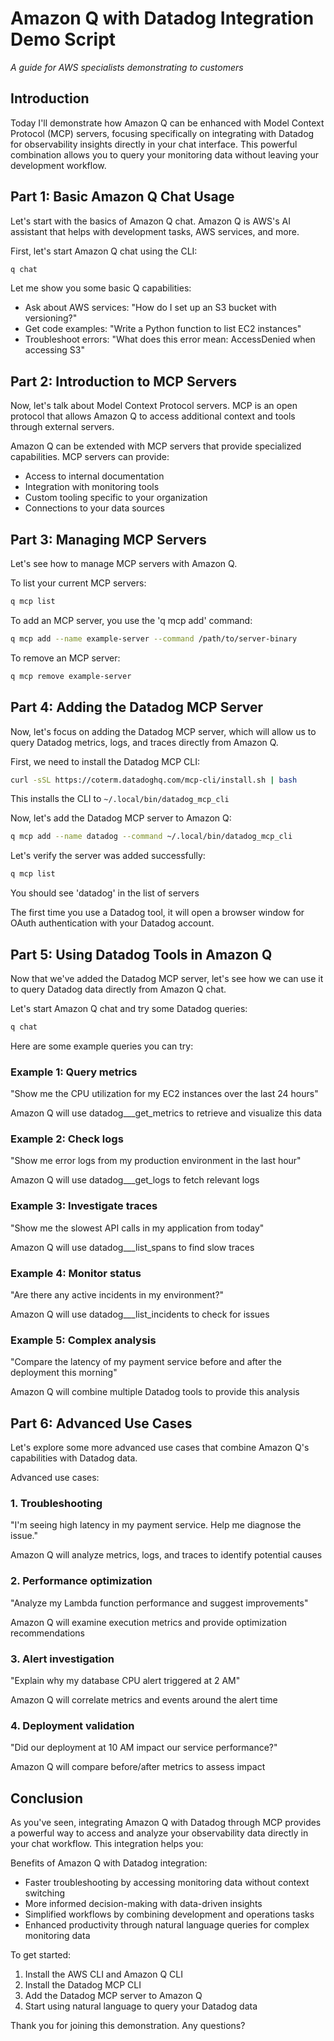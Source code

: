 # Amazon Q with Datadog Integration Demo Script

*A guide for AWS specialists demonstrating to customers*

## Introduction

Today I'll demonstrate how Amazon Q can be enhanced with Model Context Protocol (MCP) servers, focusing specifically on integrating with Datadog for observability insights directly in your chat interface. This powerful combination allows you to query your monitoring data without leaving your development workflow.

## Part 1: Basic Amazon Q Chat Usage

Let's start with the basics of Amazon Q chat. Amazon Q is AWS's AI assistant that helps with development tasks, AWS services, and more.

First, let's start Amazon Q chat using the CLI:
```bash
q chat
```

Let me show you some basic Q capabilities:
- Ask about AWS services: "How do I set up an S3 bucket with versioning?"
- Get code examples: "Write a Python function to list EC2 instances"
- Troubleshoot errors: "What does this error mean: AccessDenied when accessing S3"

## Part 2: Introduction to MCP Servers

Now, let's talk about Model Context Protocol servers. MCP is an open protocol that allows Amazon Q to access additional context and tools through external servers.

Amazon Q can be extended with MCP servers that provide specialized capabilities.
MCP servers can provide:
- Access to internal documentation
- Integration with monitoring tools
- Custom tooling specific to your organization
- Connections to your data sources

## Part 3: Managing MCP Servers

Let's see how to manage MCP servers with Amazon Q.

To list your current MCP servers:
```bash
q mcp list
```

To add an MCP server, you use the 'q mcp add' command:
```bash
q mcp add --name example-server --command /path/to/server-binary
```

To remove an MCP server:
```bash
q mcp remove example-server
```

## Part 4: Adding the Datadog MCP Server

Now, let's focus on adding the Datadog MCP server, which will allow us to query Datadog metrics, logs, and traces directly from Amazon Q.

First, we need to install the Datadog MCP CLI:
```bash
curl -sSL https://coterm.datadoghq.com/mcp-cli/install.sh | bash
```
This installs the CLI to `~/.local/bin/datadog_mcp_cli`

Now, let's add the Datadog MCP server to Amazon Q:
```bash
q mcp add --name datadog --command ~/.local/bin/datadog_mcp_cli
```

Let's verify the server was added successfully:
```bash
q mcp list
```
You should see 'datadog' in the list of servers

The first time you use a Datadog tool, it will open a browser window for OAuth authentication with your Datadog account.

## Part 5: Using Datadog Tools in Amazon Q

Now that we've added the Datadog MCP server, let's see how we can use it to query Datadog data directly from Amazon Q chat.

Let's start Amazon Q chat and try some Datadog queries:
```bash
q chat
```

Here are some example queries you can try:

### Example 1: Query metrics
"Show me the CPU utilization for my EC2 instances over the last 24 hours"

Amazon Q will use datadog___get_metrics to retrieve and visualize this data

### Example 2: Check logs
"Show me error logs from my production environment in the last hour"

Amazon Q will use datadog___get_logs to fetch relevant logs

### Example 3: Investigate traces
"Show me the slowest API calls in my application from today"

Amazon Q will use datadog___list_spans to find slow traces

### Example 4: Monitor status
"Are there any active incidents in my environment?"

Amazon Q will use datadog___list_incidents to check for issues

### Example 5: Complex analysis
"Compare the latency of my payment service before and after the deployment this morning"

Amazon Q will combine multiple Datadog tools to provide this analysis

## Part 6: Advanced Use Cases

Let's explore some more advanced use cases that combine Amazon Q's capabilities with Datadog data.

Advanced use cases:

### 1. Troubleshooting
"I'm seeing high latency in my payment service. Help me diagnose the issue."

Amazon Q will analyze metrics, logs, and traces to identify potential causes

### 2. Performance optimization
"Analyze my Lambda function performance and suggest improvements"

Amazon Q will examine execution metrics and provide optimization recommendations

### 3. Alert investigation
"Explain why my database CPU alert triggered at 2 AM"

Amazon Q will correlate metrics and events around the alert time

### 4. Deployment validation
"Did our deployment at 10 AM impact our service performance?"

Amazon Q will compare before/after metrics to assess impact

## Conclusion

As you've seen, integrating Amazon Q with Datadog through MCP provides a powerful way to access and analyze your observability data directly in your chat workflow. This integration helps you:

Benefits of Amazon Q with Datadog integration:
- Faster troubleshooting by accessing monitoring data without context switching
- More informed decision-making with data-driven insights
- Simplified workflows by combining development and operations tasks
- Enhanced productivity through natural language queries for complex monitoring data

To get started:
1. Install the AWS CLI and Amazon Q CLI
2. Install the Datadog MCP CLI
3. Add the Datadog MCP server to Amazon Q
4. Start using natural language to query your Datadog data

Thank you for joining this demonstration. Any questions?
